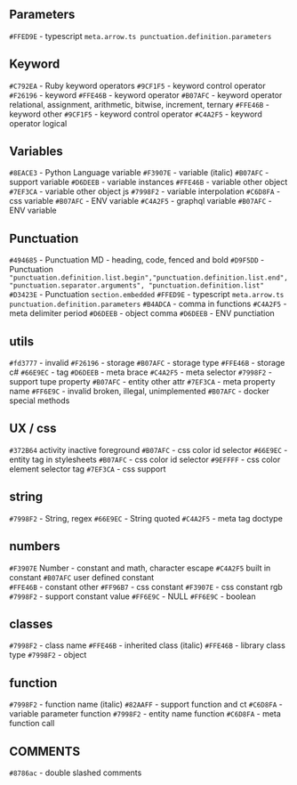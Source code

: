 ## Parameters

`#FFED9E` - typescript `meta.arrow.ts punctuation.definition.parameters`

## Keyword

`#C792EA` - Ruby keyword operators
`#9CF1F5` - keyword control operator
`#F26196` - keyword
`#FFE46B` - keyword operator
`#B07AFC` - keyword operator relational, assignment, arithmetic, bitwise, increment, ternary
`#FFE46B` - keyword other
`#9CF1F5` - keyword control operator
`#C4A2F5` - keyword operator logical

## Variables

`#8EACE3` - Python Language variable
`#F3907E` - variable (italic)
`#B07AFC` - support variable
`#D6DEEB` - variable instances
`#FFE46B` - variable other object
`#7EF3CA` - variable other object js
`#7998F2` - variable interpolation
`#C6D8FA` - css variable
`#B07AFC` - ENV variable
`#C4A2F5` - graphql variable
`#B07AFC` - ENV variable

## Punctuation

`#494685` - Punctuation MD - heading, code, fenced and bold
`#D9F5DD` - Punctuation `"punctuation.definition.list.begin","punctuation.definition.list.end","punctuation.separator.arguments", "punctuation.definition.list"`
`#D3423E` - Punctuation `section.embedded`
`#FFED9E` - typescript `meta.arrow.ts punctuation.definition.parameters`
`#B4ADCA` - comma in functions
`#C4A2F5` - meta delimiter period
`#D6DEEB` - object comma
`#D6DEEB` - ENV punctiation

## utils

`#fd3777` - invalid
`#F26196` - storage
`#B07AFC` - storage type
`#FFE46B` - storage c#
`#66E9EC` - tag
`#D6DEEB` - meta brace
`#C4A2F5` - meta selector
`#7998F2` - support tupe property
`#B07AFC` - entity other attr
`#7EF3CA` - meta property name
`#FF6E9C` - invalid broken, illegal, unimplemented
`#B07AFC` - docker special methods

## UX / css

`#372B64` activity inactive foreground
`#B07AFC` - css color id selector
`#66E9EC` - entity tag in stylesheets
`#B07AFC` - css color id selector
`#9EFFFF` - css color element selector tag
`#7EF3CA` - css support

## string

`#7998F2` - String, regex
`#66E9EC` - String quoted
`#C4A2F5` - meta tag doctype

## numbers

`#F3907E` Number - constant and math, character escape
`#C4A2F5` built in constant
`#B07AFC` user defined constant  
`#FFE46B` - constant other
`#FF96B7` - css constant
`#F3907E` - css constant rgb
`#7998F2` - support constant value
`#FF6E9C` - NULL
`#FF6E9C` - boolean

## classes

`#7998F2` - class name
`#FFE46B` - inherited class (italic)
`#FFE46B` - library class type
`#7998F2` - object

## function

`#7998F2` - function name (italic)
`#82AAFF` - support function and ct
`#C6D8FA` - variable parameter function
`#7998F2` - entity name function
`#C6D8FA` - meta function call

## COMMENTS

`#8786ac` - double slashed comments
